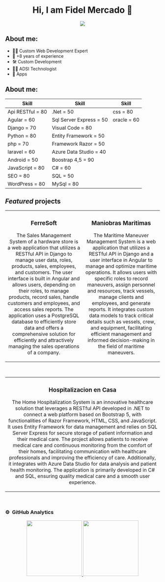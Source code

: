 <div align="center">
<h1  align="center">Hi, I am Fidel Mercado 👋</h1>
<img src="https://scontent.fbog4-1.fna.fbcdn.net/v/t39.30808-6/375060078_10159875706491242_5193003114832006474_n.jpg?_nc_cat=101&ccb=1-7&_nc_sid=49d041&_nc_ohc=D5a1h0fMoT4AX_FSsHS&_nc_ht=scontent.fbog4-1.fna&oh=00_AfBr-mNJzhIxDaPpEj1htCed9klVpZR0Qj5Pvnm_8ujiog&oe=65087889">
</div>
<!--
**fimercadog/fimercadog** is a ✨ _special_ ✨ repository because its `README.md` (this file) appears on your GitHub profile.
-->
<h2> About me: </h2> 

- 👨‍💻 Custom Web Development Expert
- 💼 +8 years of experience  
- 🛠️ Custom Development 
- 👨‍💻 ADSI Technologist 
- 📱 Apps

<h2> About me: </h2> 

| Skill                 | Skill                       | Skill                       |
|-----------------------|-----------------------------|-----------------------------|
| Api RESTful   = 80    | .Net                 = 50   | css                 = 80    |
| Agular        = 60    | Sql Server Express   = 50   | oracle               = 60   |
| Django        = 70    | Visual Code          = 80   |
| Python        = 80    | Entity Framework     = 50   |
| php           = 70    | Framework Razor      = 50   |
| laravel       = 60    | Azure Data Studio    = 40   |
| Android       = 50    | Boostrap 4,5         = 90   |
| JavaScript    = 80    | C#                   = 60   |
| SEO           = 80    | SQL                  = 50   |
| WordPress     = 80    | MySql                = 80   |


## *Featured* projects
<table>
<tr>
<td width="50%">
<h3 align="center">FerreSoft</h3>
<div align="center">
<!--<a href="https://github.com/fimercadog/ferreteria_ferretic_backend" target="_blank"><img src="" width="400" alt="ferreteria_ferretic_backend"></a>
<p>
<!--<a href="https://github.com/fimercadog/ferreteria_ferretic_backend" target="_blank">
<img src="https://img.shields.io/badge/CODE-ff9?style=for-the-badge&logo=github&logoColor=black">
</a>
<!-- <a href="https://youtu.be/vJapzH_46a8" target="_blank">
<img src="https://img.shields.io/badge/-Youtube-green?style=for-the-badge&color=fbfc40">
</a> 
</p>-->
<p>
The Sales Management System of a hardware store is a web application that utilizes a RESTful API in Django to manage user data, roles, products, sales, employees, and customers. The user interface is built in Angular and allows users, depending on their roles, to manage products, record sales, handle customers and employees, and access sales reports. The application uses a PostgreSQL database to efficiently store data and offers a comprehensive solution for efficiently and attractively managing the sales operations of a company. 
</p>
</div>                                                                         
</td>
<td width="50%">
<h3 align="center">Maniobras Maritimas</h3>
<div align="center">                                       
<!-- <a href="https://github.com/juanseb7/projectops_backend" target="_blank"><img src="" width="400" alt="Maniobras Maritimas"></a> 
<br>
<p>
<!--<a href="https://github.com/juanseb7/projectops_backend" target="_blank">
<img src="https://img.shields.io/badge/CODE-80ffaa?style=for-the-badge&logo=github&logoColor=black">
</a>
<!-- <a href="https://youtu.be/hhhSMXi0R3E" target="_blank">
<img src="https://img.shields.io/badge/-Youtube-green?style=for-the-badge&color=3fFD7f">
</a> -->
</p>
</p>
The Maritime Maneuver Management System is a web application that utilizes a RESTful API in Django and a user interface in Angular to manage and optimize maritime operations. It allows users with specific roles to record maneuvers, assign personnel and resources, track vessels, manage clients and employees, and generate reports. It integrates custom data models to track critical details such as vessels, crew, and equipment, facilitating efficient management and informed decision-making in the field of maritime maneuvers.
</p>
</div>                                                             
</table>                                                                                 
</div>
<br>

<table>
<tr>
<td width="100%">
<h3 align="center">Hospitalizacion en Casa</h3>
<div align="center">
<!-- <a href="https://github.com/fimercadog/Hospitalizacion-en-casa" target="_blank"><img src="" width="400" alt="Hospitalizacion-en-casa"></a> -->
<p>
<a href="https://github.com/fimercadog/Hospitalizacion-en-casa" target="_blank">
<!-- <img src="https://img.shields.io/badge/CODE-ff9?style=for-the-badge&logo=github&logoColor=black"> -->
</a>
<!-- <a href="https://youtu.be/UaR7GSNACsM" target="_blank">
<img src="https://img.shields.io/badge/-Youtube-green?style=for-the-badge&color=fbfc40">
</a> -->
</p>
<p>
  
The Home Hospitalization System is an innovative healthcare solution that leverages a RESTful API developed in .NET to connect a web platform based on Bootstrap 5, with functionalities of Razor Framework, HTML, CSS, and JavaScript. It uses Entity Framework for data management and relies on SQL Server Express for secure storage of patient information and their medical care. The project allows patients to receive medical care and continuous monitoring from the comfort of their homes, facilitating communication with healthcare professionals and improving the efficiency of care. Additionally, it integrates with Azure Data Studio for data analysis and patient health monitoring. The application is primarily developed in C# and SQL, ensuring quality medical care and a smooth user experience.

</p>
</div>
                                                                                      
</td>                                                    
</table>                                                                                 
</div>
<br>

 ### ⚙️ &nbsp;GitHub Analytics 

 <p align="center">
<a href="https://github.com/ArisGuimera">
  <img height="180em" src="https://github-readme-stats-eight-theta.vercel.app/api?username=fimercadog&show_icons=true&theme=algolia&include_all_commits=true&count_private=true"/>
  <img height="180em" src="https://github-readme-stats-eight-theta.vercel.app/api/top-langs/?username=fimercadog&layout=compact&langs_count=8&theme=algolia"/>
</a>
</p>
